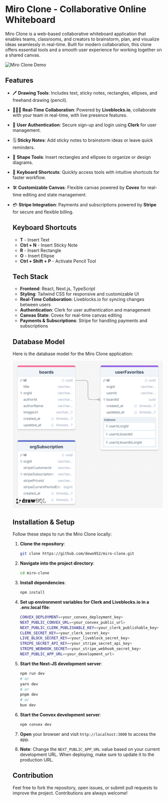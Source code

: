 # Miro Clone - Collaborative Online Whiteboard

Miro Clone is a web-based collaborative whiteboard application that enables teams, classrooms, and creators to brainstorm, plan, and visualize ideas seamlessly in real-time. Built for modern collaboration, this clone offers essential tools and a smooth user experience for working together on a shared canvas.

![Miro Clone Demo](./public/miro.gif)

## Features

- 🖊️ **Drawing Tools**: Includes text, sticky notes, rectangles, ellipses, and freehand drawing (pencil).
- 🧑‍🤝‍🧑 **Real-Time Collaboration**: Powered by **Liveblocks.io**, collaborate with your team in real-time, with live presence features.
- 🔑 **User Authentication**: Secure sign-up and login using **Clerk** for user management.
- 🗒️ **Sticky Notes**: Add sticky notes to brainstorm ideas or leave quick reminders.
- 🎨 **Shape Tools**: Insert rectangles and ellipses to organize or design diagrams.
- 🔄 **Keyboard Shortcuts**: Quickly access tools with intuitive shortcuts for faster workflow.
- 🛠️ **Customizable Canvas**: Flexible canvas powered by **Covex** for real-time editing and state management.
- 💳 **Stripe Integration**: Payments and subscriptions powered by **Stripe** for secure and flexible billing.

  ## Keyboard Shortcuts

  - **T** - Insert Text
  - **Ctrl + N** - Insert Sticky Note
  - **R** - Insert Rectangle
  - **O** - Insert Ellipse
  - **Ctrl + Shift + P** - Activate Pencil Tool

  ## Tech Stack

  - **Frontend**: React, Next.js, TypeScript
  - **Styling**: Tailwind CSS for responsive and customizable UI
  - **Real-Time Collaboration**: Liveblocks.io for syncing changes between users
  - **Authentication**: Clerk for user authentication and management
  - **Canvas State**: Covex for real-time canvas editing
  - **Payments & Subscriptions**: Stripe for handling payments and subscriptions

  ## Database Model

  Here is the database model for the Miro Clone application:

  ![Database Model](./public/miro-database-modal.png)

  ## Installation & Setup

  Follow these steps to run the Miro Clone locally:

  1.  **Clone the repository**:
      ```bash
      git clone https://github.com/dewo952/miro-clone.git
      ```
  2.  **Navigate into the project directory**:
      ```bash
      cd miro-clone
      ```
  3.  **Install dependencies**:
      ```bash
      npm install
      ```
  4.  **Set up environment variables for Clerk and Liveblocks.io in a .env.local file**:
      ```bash
      CONVEX_DEPLOYMENT=<your_convex_deployment_key>
      NEXT_PUBLIC_CONVEX_URL=<your_convex_public_url>
      NEXT_PUBLIC_CLERK_PUBLISHABLE_KEY=<your_clerk_publishable_key>
      CLERK_SECRET_KEY=<your_clerk_secret_key>
      LIVE_BLOCK_SECRET_KEY=<your_liveblock_secret_key>
      STRIPE_SECRET_API_KEY=<your_stripe_secret_api_key>
      STRIPE_WEBHOOK_SECRET=<your_stripe_webhook_secret_key>
      NEXT_PUBLIC_APP_URL=<your_development_url>
      ```
  5.  **Start the Next-JS development server**:
      ```bash
      npm run dev
      # or
      yarn dev
      # or
      pnpm dev
      # or
      bun dev
      ```
  6.  **Start the Convex development server**:
      ```bash
      npm convex dev
      ```
  7.  **Open** your browser and visit `http://localhost:3000` to access the app.

  8.  **Note**: Change the `NEXT_PUBLIC_APP_URL` value based on your current development URL. When deploying, make sure to update it to the production URL.

  ## Contribution

  Feel free to fork the repository, open issues, or submit pull requests to improve the project. Contributions are always welcome!

